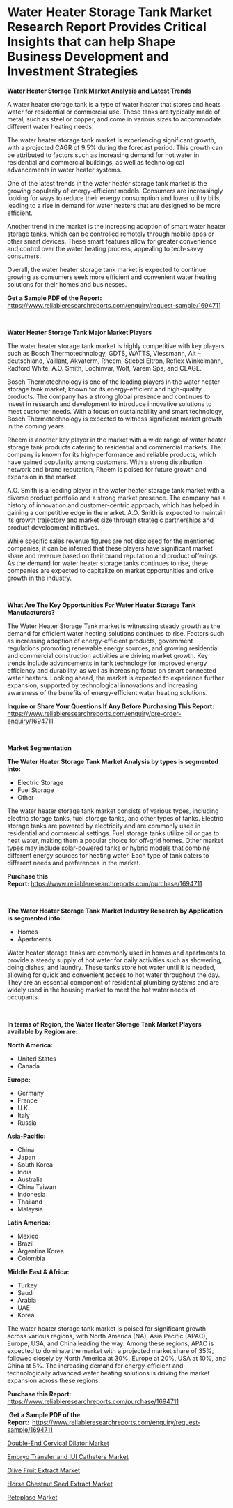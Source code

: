 <p><h1>Water Heater Storage Tank Market Research Report Provides Critical Insights that can help Shape Business Development and Investment Strategies</h1></p><p><strong>Water Heater Storage Tank Market Analysis and Latest Trends</strong></p>
<p><p>A water heater storage tank is a type of water heater that stores and heats water for residential or commercial use. These tanks are typically made of metal, such as steel or copper, and come in various sizes to accommodate different water heating needs.</p><p>The water heater storage tank market is experiencing significant growth, with a projected CAGR of 9.5% during the forecast period. This growth can be attributed to factors such as increasing demand for hot water in residential and commercial buildings, as well as technological advancements in water heater systems.</p><p>One of the latest trends in the water heater storage tank market is the growing popularity of energy-efficient models. Consumers are increasingly looking for ways to reduce their energy consumption and lower utility bills, leading to a rise in demand for water heaters that are designed to be more efficient.</p><p>Another trend in the market is the increasing adoption of smart water heater storage tanks, which can be controlled remotely through mobile apps or other smart devices. These smart features allow for greater convenience and control over the water heating process, appealing to tech-savvy consumers.</p><p>Overall, the water heater storage tank market is expected to continue growing as consumers seek more efficient and convenient water heating solutions for their homes and businesses.</p></p>
<p><strong>Get a Sample PDF of the Report:&nbsp;</strong> <a href="https://www.reliableresearchreports.com/enquiry/request-sample/1694711">https://www.reliableresearchreports.com/enquiry/request-sample/1694711</a></p>
<p>&nbsp;</p>
<p><strong>Water Heater Storage Tank Major Market Players</strong></p>
<p><p>The water heater storage tank market is highly competitive with key players such as Bosch Thermotechnology, GDTS, WATTS, Viessmann, Ait – deutschland, Vaillant, Akvaterm, Rheem, Stiebel Eltron, Reflex Winkelmann, Radford White, A.O. Smith, Lochinvar, Wolf, Varem Spa, and CLAGE.</p><p>Bosch Thermotechnology is one of the leading players in the water heater storage tank market, known for its energy-efficient and high-quality products. The company has a strong global presence and continues to invest in research and development to introduce innovative solutions to meet customer needs. With a focus on sustainability and smart technology, Bosch Thermotechnology is expected to witness significant market growth in the coming years.</p><p>Rheem is another key player in the market with a wide range of water heater storage tank products catering to residential and commercial markets. The company is known for its high-performance and reliable products, which have gained popularity among customers. With a strong distribution network and brand reputation, Rheem is poised for future growth and expansion in the market.</p><p>A.O. Smith is a leading player in the water heater storage tank market with a diverse product portfolio and a strong market presence. The company has a history of innovation and customer-centric approach, which has helped in gaining a competitive edge in the market. A.O. Smith is expected to maintain its growth trajectory and market size through strategic partnerships and product development initiatives.</p><p>While specific sales revenue figures are not disclosed for the mentioned companies, it can be inferred that these players have significant market share and revenue based on their brand reputation and product offerings. As the demand for water heater storage tanks continues to rise, these companies are expected to capitalize on market opportunities and drive growth in the industry.</p></p>
<p>&nbsp;</p>
<p><strong>What Are The Key Opportunities For Water Heater Storage Tank Manufacturers?</strong></p>
<p><p>The Water Heater Storage Tank market is witnessing steady growth as the demand for efficient water heating solutions continues to rise. Factors such as increasing adoption of energy-efficient products, government regulations promoting renewable energy sources, and growing residential and commercial construction activities are driving market growth. Key trends include advancements in tank technology for improved energy efficiency and durability, as well as increasing focus on smart connected water heaters. Looking ahead, the market is expected to experience further expansion, supported by technological innovations and increasing awareness of the benefits of energy-efficient water heating solutions.</p></p>
<p><strong>Inquire or Share Your Questions If Any Before Purchasing This Report:</strong> <a href="https://www.reliableresearchreports.com/enquiry/pre-order-enquiry/1694711">https://www.reliableresearchreports.com/enquiry/pre-order-enquiry/1694711</a></p>
<p>&nbsp;</p>
<p><strong>Market Segmentation</strong></p>
<p><strong>The Water Heater Storage Tank Market Analysis by types is segmented into:</strong></p>
<p><ul><li>Electric Storage</li><li>Fuel Storage</li><li>Other</li></ul></p>
<p><p>The water heater storage tank market consists of various types, including electric storage tanks, fuel storage tanks, and other types of tanks. Electric storage tanks are powered by electricity and are commonly used in residential and commercial settings. Fuel storage tanks utilize oil or gas to heat water, making them a popular choice for off-grid homes. Other market types may include solar-powered tanks or hybrid models that combine different energy sources for heating water. Each type of tank caters to different needs and preferences in the market.</p></p>
<p><strong>Purchase this Report:&nbsp;</strong><a href="https://www.reliableresearchreports.com/purchase/1694711">https://www.reliableresearchreports.com/purchase/1694711</a></p>
<p>&nbsp;</p>
<p><strong>The Water Heater Storage Tank Market Industry Research by Application is segmented into:</strong></p>
<p><ul><li>Homes</li><li>Apartments</li></ul></p>
<p><p>Water heater storage tanks are commonly used in homes and apartments to provide a steady supply of hot water for daily activities such as showering, doing dishes, and laundry. These tanks store hot water until it is needed, allowing for quick and convenient access to hot water throughout the day. They are an essential component of residential plumbing systems and are widely used in the housing market to meet the hot water needs of occupants.</p></p>
<p>&nbsp;</p>
<p><strong>In terms of Region, the Water Heater Storage Tank Market Players available by Region are:</strong></p>
<p>
    <p> <strong> North America: </strong>
        <ul>
            <li>United States</li>
            <li>Canada</li>
        </ul>
        </p> 
    <p> <strong> Europe: </strong>
        <ul>
            <li>Germany</li>
            <li>France</li>
            <li>U.K.</li>
            <li>Italy</li>
            <li>Russia</li>
        </ul>
        </p> 
    <p> <strong> Asia-Pacific: </strong>
        <ul>
            <li>China</li>
            <li>Japan</li>
            <li>South Korea</li>
            <li>India</li>
            <li>Australia</li>
            <li>China Taiwan</li>
            <li>Indonesia</li>
            <li>Thailand</li>
            <li>Malaysia</li>
        </ul>
        </p> 
    <p> <strong> Latin America: </strong>
        <ul>
            <li>Mexico</li>
            <li>Brazil</li>
            <li>Argentina Korea</li>
            <li>Colombia</li>
        </ul>
        </p> 
    <p> <strong> Middle East & Africa: </strong>
        <ul>
            <li>Turkey</li>
            <li>Saudi</li>
            <li>Arabia</li>
            <li>UAE</li>
            <li>Korea</li>
        </ul>
    </p>
    </p>
<p><p>The water heater storage tank market is poised for significant growth across various regions, with North America (NA), Asia Pacific (APAC), Europe, USA, and China leading the way. Among these regions, APAC is expected to dominate the market with a projected market share of 35%, followed closely by North America at 30%, Europe at 20%, USA at 10%, and China at 5%. The increasing demand for energy-efficient and technologically advanced water heating solutions is driving the market expansion across these regions.</p></p>
<p><strong>Purchase this Report: </strong><a href="https://www.reliableresearchreports.com/purchase/1694711">https://www.reliableresearchreports.com/purchase/1694711</a></p>
<p>&nbsp;<strong>Get a Sample PDF of the Report:&nbsp;&nbsp;</strong><a href="https://www.reliableresearchreports.com/enquiry/request-sample/1694711">https://www.reliableresearchreports.com/enquiry/request-sample/1694711</a></p>
<p><strong></strong></p>
<p><p><a href="https://issuu.com/reportprime-2/docs/double-end-cervical-dilator-market-size-2030.pptx">Double-End Cervical Dilator Market</a></p><p><a href="https://issuu.com/reportprime-2/docs/embryo-transfer-and-iui-catheters-market-size-2030">Embryo Transfer and IUI Catheters Market</a></p><p><a href="https://medium.com/@patriciahanson2013/olive-fruit-extract-market-report-reveals-the-latest-trends-and-growth-opportunities-of-this-market-7db51df5f478">Olive Fruit Extract Market</a></p><p><a href="https://medium.com/@merrittrice2023/analyzing-horse-chestnut-seed-extract-market-global-industry-perspective-and-forecast-2024-to-0d71a3a1481e">Horse Chestnut Seed Extract Market</a></p><p><a href="https://medium.com/@merrittrice2023/reteplase-market-report-reveals-the-latest-trends-and-growth-opportunities-of-this-market-113d57b3c9a9">Reteplase Market</a></p></p>